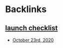 
# Backlinks
## [launch checklist](<launch checklist.md>)
- [October 23rd, 2020](<October 23rd, 2020.md>)

